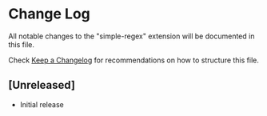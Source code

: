 # Change Log

All notable changes to the "simple-regex" extension will be documented in this file.

Check [Keep a Changelog](http://keepachangelog.com/) for recommendations on how to structure this file.

## [Unreleased]

- Initial release